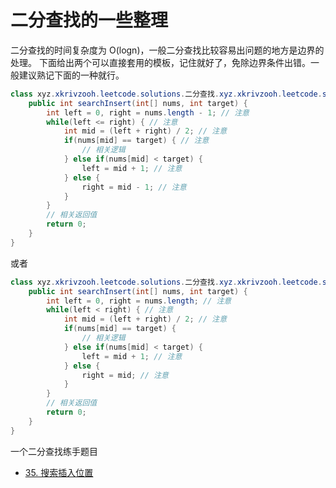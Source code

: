 # 二分查找的一些整理

二分查找的时间复杂度为 O(logn)，一般二分查找比较容易出问题的地方是边界的处理。
下面给出两个可以直接套用的模板，记住就好了，免除边界条件出错。一般建议熟记下面的一种就行。

```java
class xyz.xkrivzooh.leetcode.solutions.二分查找.xyz.xkrivzooh.leetcode.solutions.二分查找.Solution {
    public int searchInsert(int[] nums, int target) {
        int left = 0, right = nums.length - 1; // 注意
        while(left <= right) { // 注意
            int mid = (left + right) / 2; // 注意
            if(nums[mid] == target) { // 注意
                // 相关逻辑
            } else if(nums[mid] < target) {
                left = mid + 1; // 注意
            } else {
                right = mid - 1; // 注意
            }
        }
        // 相关返回值
        return 0;
    }
}
```

或者
```java
class xyz.xkrivzooh.leetcode.solutions.二分查找.xyz.xkrivzooh.leetcode.solutions.二分查找.Solution {
    public int searchInsert(int[] nums, int target) {
        int left = 0, right = nums.length; // 注意
        while(left < right) { // 注意
            int mid = (left + right) / 2; // 注意
            if(nums[mid] == target) {
                // 相关逻辑
            } else if(nums[mid] < target) {
                left = mid + 1; // 注意
            } else {
                right = mid; // 注意
            }
        }
        // 相关返回值
        return 0;
    }
}

```


一个二分查找练手题目

- [35. 搜索插入位置](https://leetcode-cn.com/problems/search-insert-position/)
